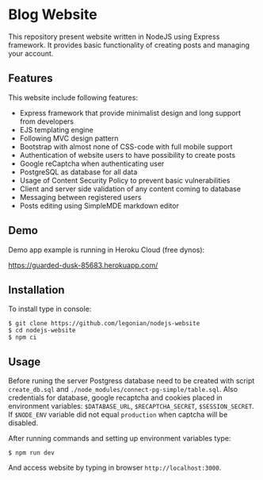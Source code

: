 # Blog Website

This repository present website written in NodeJS using Express framework.
It provides basic functionality of creating posts and managing your account.

## Features

This website include following features:
+ Express framework that provide minimalist design and long support from developers
+ EJS templating engine
+ Following MVC design pattern
+ Bootstrap with almost none of CSS-code with full mobile support
+ Authentication of website users to have possibility to create posts
+ Google reCaptcha when authenticating user
+ PostgreSQL as database for all data
+ Usage of Content Security Policy to prevent basic vulnerabilities
+ Client and server side validation of any content coming to database
+ Messaging between registered users
+ Posts editing using SimpleMDE markdown editor

## Demo
Demo app example is running in Heroku Cloud (free dynos):

https://guarded-dusk-85683.herokuapp.com/

## Installation

To install type in console:

```
$ git clone https://github.com/legonian/nodejs-website
$ cd nodejs-website
$ npm ci
```

## Usage

Before runing the server Postgress database need to be created with script
``create_db.sql`` and ``./node_modules/connect-pg-simple/table.sql``.
Also credentials for database, google recaptcha and cookies placed in
environment variables: ``$DATABASE_URL``, ``$RECAPTCHA_SECRET``,
``$SESSION_SECRET``. If ``$NODE_ENV`` variable did not equal ``production``
when captcha will be disabled.

After running commands and setting up environment variables type:

```
$ npm run dev
```

And access website by typing in browser ``http://localhost:3000``.
